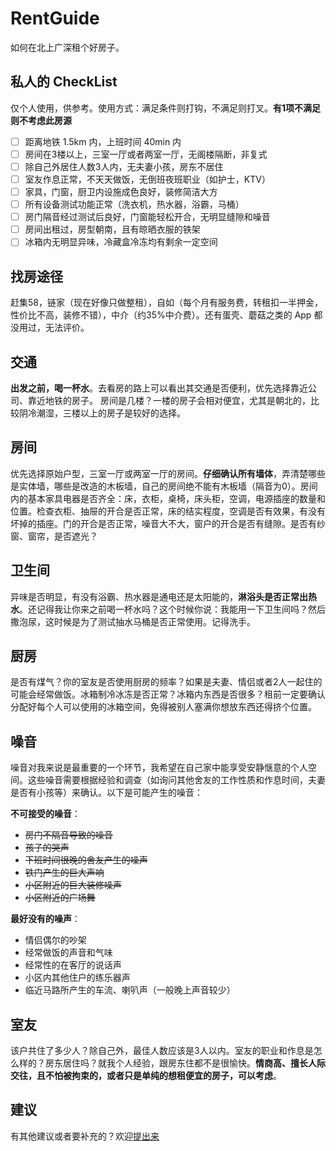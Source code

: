 # RentGuide
如何在北上广深租个好房子。

## 私人的 CheckList
仅个人使用，供参考。使用方式：满足条件则打钩，不满足则打叉。**有1项不满足则不考虑此房源**

- [ ] 距离地铁 1.5km 内，上班时间 40min 内
- [ ] 房间在3楼以上，三室一厅或者两室一厅，无阁楼隔断，非复式
- [ ] 除自己外居住人数3人内，无夫妻小孩，房东不居住
- [ ] 室友作息正常，不天天做饭，无倒班夜班职业（如护士，KTV）
- [ ] 家具，门窗，厨卫内设施成色良好，装修简洁大方
- [ ] 所有设备测试功能正常（洗衣机，热水器，浴霸，马桶）
- [ ] 房门隔音经过测试后良好，门窗能轻松开合，无明显缝隙和噪音
- [ ] 房间出租过，房型朝南，且有晾晒衣服的铁架
- [ ] 冰箱内无明显异味，冷藏盒冷冻均有剩余一定空间

## 找房途径
赶集58，链家（现在好像只做整租），自如（每个月有服务费，转租扣一半押金，性价比不高，装修不错），中介（约35%中介费）。还有蛋壳、蘑菇之类的 App 都没用过，无法评价。

## 交通
**出发之前，喝一杯水**。去看房的路上可以看出其交通是否便利，优先选择靠近公司、靠近地铁的房子。
房间是几楼？一楼的房子会相对便宜，尤其是朝北的，比较阴冷潮湿，三楼以上的房子是较好的选择。

## 房间
优先选择原始户型，三室一厅或两室一厅的房间。**仔细确认所有墙体**，弄清楚哪些是实体墙，哪些是改造的木板墙，自己的房间绝不能有木板墙（隔音为0）。房间内的基本家具电器是否齐全：床，衣柜，桌椅，床头柜，空调，电源插座的数量和位置。检查衣柜、抽屉的开合是否正常，床的结实程度，空调是否有效果，有没有坏掉的插座。门的开合是否正常，噪音大不大，窗户的开合是否有缝隙。是否有纱窗、窗帘，是否遮光？

## 卫生间
异味是否明显，有没有浴霸、热水器是通电还是太阳能的，**淋浴头是否正常出热水**。还记得我让你来之前喝一杯水吗？这个时候你说：我能用一下卫生间吗？然后撒泡尿，这时候是为了测试抽水马桶是否正常使用。记得洗手。

## 厨房
是否有煤气？你的室友是否使用厨房的频率？如果是夫妻、情侣或者2人一起住的可能会经常做饭。冰箱制冷冰冻是否正常？冰箱内东西是否很多？租前一定要确认分配好每个人可以使用的冰箱空间，免得被别人塞满你想放东西还得挤个位置。

## 噪音
噪音对我来说是最重要的一个环节，我希望在自己家中能享受安静惬意的个人空间。这些噪音需要根据经验和调查（如询问其他舍友的工作性质和作息时间，夫妻是否有小孩等）来确认。以下是可能产生的噪音：

 **不可接受的噪音**：
 
- ~~房门不隔音导致的噪音~~
- ~~孩子的哭声~~
- ~~下班时间很晚的舍友产生的噪声~~
- ~~铁门产生的巨大声响~~
- ~~小区附近的巨大装修噪声~~
- ~~小区附近的广场舞~~

 **最好没有的噪声**：

- 情侣偶尔的吵架
- 经常做饭的声音和气味
- 经常性的在客厅的说话声
- 小区内其他住户的练乐器声
- 临近马路所产生的车流、喇叭声（一般晚上声音较少）

## 室友
该户共住了多少人？除自己外，最佳人数应该是3人以内。室友的职业和作息是怎么样的？房东居住吗？就我个人经验，跟房东住都不是很愉快。**情商高、擅长人际交往，且不怕被拘束的，或者只是单纯的想租便宜的房子，可以考虑**。

## 建议
有其他建议或者要补充的？欢迎[提出来](https://github.com/DanteAndroid/Non-technicalArticles/issues/new)


